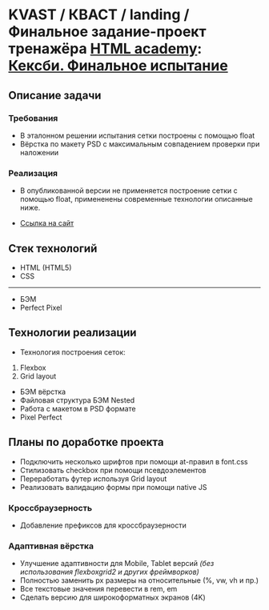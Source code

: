 # KVAST / КВАСТ / landing / Финальное задание-проект тренажёра [HTML academy](https://htmlacademy.ru/study): [Кексби. Финальное испытание](https://htmlacademy.ru/courses/345)

## Описание задачи

### Требования

- В эталонном решении испытания сетки построены с помощью float
- Вёрстка по макету PSD с максимальным совпадением проверки при наложении

### Реализация

- В опубликованной версии не применяется построение сетки с помощью float, примененены современные технологии описанные ниже.

- [Ссылка на сайт](https://hannahstarling.github.io/kvast/)

## Стек технологий

- HTML (HTML5)
- CSS

---

- БЭМ
- Perfect Pixel

## Технологии реализации

- Технология построения сеток:

1. Flexbox
2. Grid layout

- БЭМ вёрстка
- Файловая структура БЭМ Nested
- Работа с макетом в PSD формате
- Pixel Perfect

## Планы по доработке проекта

- Подключить несколько шрифтов при помощи at-правил в font.css
- Стилизовать checkbox при помощи псевдоэлементов
- Переработать футер используя Grid layout
- Реализовать валидацию формы при помощи native JS

### Кроссбраузерность

- Добавление префиксов для кроссбраузерности

### Адаптивная вёрстка

- Улучшение адаптивности для Mobile, Tablet версий _(без использования flexboxgrid2 и других фреймворков)_
- Полностью заменить px размеры на относительные (%, vw, vh и пр.)
- Все текстовые значения перевести в rem, em
- Сделать версию для широкоформатных экранов (4K)
